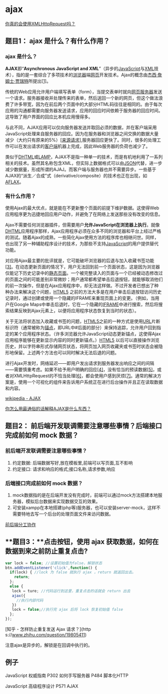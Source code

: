 # ajax

[你真的会使用XMLHttpRequest吗？](https://segmentfault.com/a/1190000004322487)

## **题目1：** ajax 是什么？有什么作用？

### ajax 是什么？

**AJAX**即“**Asynchronous JavaScript and XML**”（异步的[JavaScript](https://zh.wikipedia.org/wiki/JavaScript)与[XML](https://zh.wikipedia.org/wiki/XML)技术），指的是一套综合了多项技术的[浏览器](https://zh.wikipedia.org/wiki/%E7%80%8F%E8%A6%BD%E5%99%A8)端[网页](https://zh.wikipedia.org/wiki/%E7%B6%B2%E9%A0%81)开发技术。Ajax的概念由[杰西·詹姆士·贾瑞特](https://zh.wikipedia.org/wiki/%E5%82%91%E8%A5%BF%C2%B7%E8%A9%B9%E5%A7%86%E5%A3%AB%C2%B7%E8%B3%88%E7%91%9E%E7%89%B9)所提出[[1\]](https://zh.wikipedia.org/wiki/AJAX#cite_note-1)。

传统的Web应用允许用户端填写表单（form），当提交表单时就向[网页服务器](https://zh.wikipedia.org/wiki/%E7%B6%B2%E9%A0%81%E4%BC%BA%E6%9C%8D%E5%99%A8)发送一个请求。服务器接收并处理传来的表单，然后送回一个新的网页，但这个做法浪费了许多带宽，因为在前后两个页面中的大部分HTML码往往是相同的。由于每次应用的沟通都需要向服务器发送请求，应用的回应时间依赖于服务器的回应时间。这导致了用户界面的回应比本机应用慢得多。

与此不同，AJAX应用可以仅向服务器发送并取回必须的数据，并在客户端采用JavaScript处理来自服务器的回应。因为在服务器和浏览器之间交换的数据大量减少（大约只有原来的5%）[[来源请求\]](https://zh.wikipedia.org/wiki/Wikipedia:%E5%88%97%E6%98%8E%E6%9D%A5%E6%BA%90),服务器回应更快了。同时，很多的处理工作可以在发出请求的[客户端](https://zh.wikipedia.org/wiki/%E5%AE%A2%E6%88%B7%E7%AB%AF)机器上完成，因此Web服务器的负荷也减少了。

类似于[DHTML](https://zh.wikipedia.org/wiki/DHTML)或[LAMP](https://zh.wikipedia.org/wiki/LAMP)，AJAX不是指一种单一的技术，而是有机地利用了一系列相关的技术。虽然其名称包含XML，但实际上数据格式可以由[JSON](https://zh.wikipedia.org/wiki/JSON)代替，进一步减少数据量，形成所谓的AJAJ。而客户端与服务器也并不需要异步。一些基于AJAX的“派生／合成”式（derivative/composite）的技术也正在出现，如[AFLAX](https://zh.wikipedia.org/wiki/AFLAX)。

### 有什么作用？

使用Ajax的最大优点，就是能在不更新整个页面的前提下维护数据。这使得Web应用程序更为迅捷地回应用户动作，并避免了在网络上发送那些没有改变的信息。

Ajax不需要任何浏览器插件，但需要用户**允许JavaScript在浏览器上执行**。就像[DHTML](https://zh.wikipedia.org/wiki/DHTML)应用程序那样，Ajax应用程序必须在众多不同的浏览器和平台上经过严格的测试。随着Ajax的成熟，一些简化Ajax使用方法的程序库也相继问世。同样，也出现了另一种辅助程序设计的技术，为那些不支持[JavaScript](https://zh.wikipedia.org/wiki/JavaScript)的用户提供替代功能。

对应用Ajax最主要的批评就是，它可能破坏浏览器的后退与加入收藏书签功能[[3\]](https://zh.wikipedia.org/wiki/AJAX#cite_note-3)。在动态更新页面的情况下，用户无法回到前一个页面状态，这是因为浏览器仅能记下历史记录中的[静态页面](https://zh.wikipedia.org/w/index.php?title=%E9%9D%99%E6%80%81%E9%A1%B5%E9%9D%A2&action=edit&redlink=1)。一个被完整读入的页面与一个已经被动态修改过的页面之间的可能差别非常微妙；用户通常都希望单击后退按钮，就能够取消他们的前一次操作，但是在Ajax应用程序中，却无法这样做。不过开发者已想出了种种办法来解决这个问题，[HTML5](https://zh.wikipedia.org/wiki/HTML5) 之前的方法大多是在用户单击后退按钮访问历史记录时，通过创建或使用一个隐藏的IFRAME来重现页面上的变更。（例如，当用户在Google Maps中单击后退时，它在一个隐藏的[IFRAME](https://zh.wikipedia.org/w/index.php?title=IFRAME&action=edit&redlink=1)中进行搜索，然后将搜索结果反映到Ajax元素上，以便将应用程序状态恢复到当时的状态）。

关于无法将状态加入收藏或书签的问题，[HTML5](https://zh.wikipedia.org/wiki/HTML5)之前的一种方式是使用[URL](https://zh.wikipedia.org/wiki/URL)片断标识符（通常被称为[锚点](https://zh.wikipedia.org/wiki/%E9%94%9A%E7%82%B9)，即URL中#后面的部分）来保持追踪，允许用户回到指定的某个应用程序状态。（许多浏览器允许JavaScript动态更新锚点，这使得Ajax应用程序能够在更新显示内容的同时更新锚点。）[HTML5](https://zh.wikipedia.org/wiki/HTML5) 以后可以直接操作浏览历史，并以字符串形式存储网页状态，将网页加入网页收藏夹或书签时状态会被隐形地保留。上述两个方法也可以同时解决无法后退的问题。

进行Ajax开发时，网络延迟——即用户发出请求到服务器发出响应之间的间隔——需要慎重考虑。如果不给予用户明确的回应[[4\]](https://zh.wikipedia.org/wiki/AJAX#cite_note-4)，没有恰当的预读数据[[5\]](https://zh.wikipedia.org/wiki/AJAX#cite_note-5)，或者对XMLHttpRequest的不恰当处理[[6\]](https://zh.wikipedia.org/wiki/AJAX#cite_note-6)，都会使用户感到厌烦[[7\]](https://zh.wikipedia.org/wiki/AJAX#cite_note-7)。通常的解决方案是，使用一个可视化的组件来告诉用户系统正在进行后台操作并且正在读取数据和内容。

[wikipedia - AJAX](https://zh.wikipedia.org/wiki/AJAX#.E5.85.BC.E5.AE.B9.E6.80.A7)

[你怎么用最通俗的话解释AJAX是什么东西？](https://www.zhihu.com/question/20874229)

## **题目2：** 前后端开发联调需要注意哪些事情？后端接口完成前如何 mock 数据？

### 前后端开发联调需要注意哪些事情？

1. 约定数据: 后端数据写好,放在模板里,前端可以写页面,互不影响
2. 约定接口: 请求和响应的格式;接口名称,请求参数,响应

### 后端接口完成前如何 mock 数据？

1. mock数据指的是在后端开发没有完成时，前端可以通过mock方法搭建本地服务器，模拟后台数据来实现数据交互的效果。
2. 可安装xampp在本地搭建(php等)服务器，也可以安装server-mock，这样不需要特地去写一个后台的处理页面文件来访问数据。

[前后端分工协作](http://www.cnblogs.com/hustskyking/p/interface-in-development.html)

## **题目3：**点击按钮，使用 ajax 获取数据，如何在数据到来之前防止重复点击?

```javascript
var lock = false; //设置初始值为false，解锁状态
btn.addEventListener('click',function() {
  if(lock) { //lock 为 false 就执行 ajax ，return 就返回出去。
    return;
  };
  else {
   lock = ture; //代码运行到这里，重复点击的话就会 return 出去
   ajax({
     //执行内部代码
   })
   lock = false;//执行完 ajax 后将 lock 恢复初始值 false 
  };
});
```

[知乎 - 怎样防止重复发送 Ajax 请求？](http s://www.zhihu.com/question/19805411)

注意ajax是异步的，解锁是在回调中执行的。

## 例子 

JavaScript 权威指南 P302 如何手写服务器 P484 脚本化HTTP

JavaScript 高级程序设计 P571 AJAX
